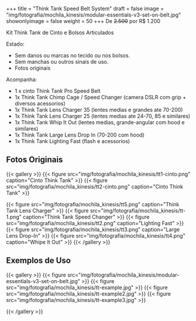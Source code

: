 +++
title = "Think Tank Speed Belt System"
draft = false
image = "img/fotografia/mochila_kinesis/modular-essentials-v3-set-on-belt.jpg"
showonlyimage = false
weight = 50
+++
De ~~2.500~~ por <span class="price">R$ 1.200</span>

Kit Think Tank de Cinto e Bolsos Articulados
<!--more-->

Estado:

- Sem danos ou marcas no tecido ou nos bolsos.
- Sem manchas ou outros sinais de uso.
- Fotos originais

Acompanha:

- 1 x cinto Think Tank Pro Speed Belt
- 1x Think Tank Chimp Cage / Speed Changer (camera DSLR com grip + diversos acessorios)
- 1x Think Tank Lens Charger 35 (lentes medias e grandes ate 70-200)
- 1x Think Tank Lens Charger 25 (lentes medias ate 24-70, 85 e similares)
- 1x Think Tank Whip It Out (lentes medias, grande-angular com hood e similares)
- 1x Think Tank Large Lens Drop In (70-200 com hood)
- 1x Think Tank Lighting Fast (flash e acessorios)

## Fotos Originais

{{< gallery >}}
{{< figure src="img/fotografia/mochila_kinesis/tt1-cinto.png" caption="Cinto Think Tank" >}}
{{< figure src="img/fotografia/mochila_kinesis/tt2-cinto.png" caption="Cinto Think Tank" >}}

{{< figure src="img/fotografia/mochila_kinesis/tt5.png" caption="Think Tank Lens Charger" >}}
{{< figure src="img/fotografia/mochila_kinesis/tt-1.png" caption="Think Tank Speed Changer" >}}
{{< figure src="img/fotografia/mochila_kinesis/tt2.png" caption="Lighting Fast" >}}
{{< figure src="img/fotografia/mochila_kinesis/tt3.png" caption="Large Lens Drop-In" >}}
{{< figure src="img/fotografia/mochila_kinesis/tt4.png" caption="Whipe It Out" >}}
{{< /gallery >}}

## Exemplos de Uso

{{< gallery >}}
{{< figure src="img/fotografia/mochila_kinesis/modular-essentials-v3-set-on-belt.jpg" >}}
{{< figure src="img/fotografia/mochila_kinesis/tt-example.jpg" >}}
{{< figure src="img/fotografia/mochila_kinesis/tt-example2.jpg" >}}
{{< figure src="img/fotografia/mochila_kinesis/tt-example3.jpg" >}}

{{< /gallery >}}